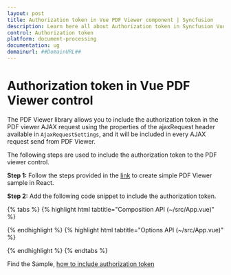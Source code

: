 ```yaml
---
layout: post
title: Authorization token in Vue PDF Viewer component | Syncfusion
description: Learn here all about Authorization token in Syncfusion Vue PDF Viewer component of Syncfusion Essential JS 2 and more.
control: Authorization token
platform: document-processing
documentation: ug
domainurl: ##DomainURL##
---
```


# Authorization token in Vue PDF Viewer control

The PDF Viewer library allows you to include the authorization token in the PDF viewer AJAX request using the properties of the ajaxRequest header available in `AjaxRequestSettings`, and it will be included in every AJAX request send from PDF Viewer.

The following steps are used to include the authorization token to the PDF viewer control.

**Step 1:** Follow the steps provided in the [link](https://help.syncfusion.com/document-processing/pdf/pdf-viewer/vue/getting-started/) to create simple PDF Viewer sample in React.

**Step 2:** Add the following code snippet to include the authorization token.

{% tabs %}
{% highlight html tabtitle="Composition API (~/src/App.vue)" %}

<template>
  <div>
    <ejs-pdfviewer id="pdfViewer" :serviceUrl="serviceUrl" :documentPath="documentPath"
      :ajaxRequestSettings="ajaxRequestSettings">
    </ejs-pdfviewer>
  </div>
</template>

<script setup>
import {
  PdfViewerComponent as EjsPdfviewer, Toolbar, Magnification, Navigation, LinkAnnotation,
  BookmarkView, ThumbnailView, Print, TextSelection, TextSearch,
  Annotation, FormDesigner, FormFields
} from '@syncfusion/ej2-vue-pdfviewer';
import { provide } from 'vue';

const serviceUrl = "https://document.syncfusion.com/web-services/pdf-viewer/api/pdfviewer";
const documentPath = "PDF_Succinctly.pdf";

// Include Authorization Token.
const ajaxRequestSettings = {
  ajaxHeaders: [
    {
      headerName: 'Authorization',
      headerValue: 'Bearer 64565dfgfdsjweiuvbiuyhiueygf'
    }
  ],
  withCredentials: false
}

provide('PdfViewer', [Toolbar, Magnification, Navigation, LinkAnnotation, BookmarkView, ThumbnailView,
  Print, TextSelection, TextSearch, Annotation, FormDesigner, FormFields]);

</script>

{% endhighlight %}
{% highlight html tabtitle="Options API (~/src/App.vue)" %}

<template>
  <div>
    <ejs-pdfviewer id="pdfViewer" :serviceUrl="serviceUrl" :documentPath="documentPath"
      :ajaxRequestSettings="ajaxRequestSettings">
    </ejs-pdfviewer>
  </div>
</template>

<script>
import {
  PdfViewerComponent, Toolbar, Magnification, Navigation, LinkAnnotation,
  BookmarkView, ThumbnailView, Print, TextSelection, TextSearch,
  Annotation, FormDesigner, FormFields
} from '@syncfusion/ej2-vue-pdfviewer';


export default {
  name: 'App',
  components: {
    'ejs-pdfviewer': PdfViewerComponent
  },
  data() {
    return {
      serviceUrl: "https://document.syncfusion.com/web-services/pdf-viewer/api/pdfviewer",
      documentPath: "PDF_Succinctly.pdf",

      // Include Authorization Token.
      ajaxRequestSettings: {
        ajaxHeaders: [
          {
            headerName: 'Authorization',
            headerValue: 'Bearer 64565dfgfdsjweiuvbiuyhiueygf'
          }
        ],
        withCredentials: false
      },
    };
  },
  provide: {
    PdfViewer: [Toolbar, Magnification, Navigation, LinkAnnotation, BookmarkView, ThumbnailView,
    Print, TextSelection, TextSearch, Annotation, FormDesigner, FormFields]
  }
}
</script>

{% endhighlight %}
{% endtabs %}

Find the Sample, [how to include authorization token](https://www.syncfusion.com/downloads/support/directtrac/general/ze/quickstart-1627983082.zip)